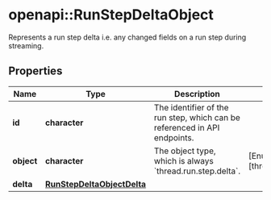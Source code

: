 # openapi::RunStepDeltaObject

Represents a run step delta i.e. any changed fields on a run step during streaming. 

## Properties
Name | Type | Description | Notes
------------ | ------------- | ------------- | -------------
**id** | **character** | The identifier of the run step, which can be referenced in API endpoints. | 
**object** | **character** | The object type, which is always &#x60;thread.run.step.delta&#x60;. | [Enum: [thread.run.step.delta]] 
**delta** | [**RunStepDeltaObjectDelta**](RunStepDeltaObject_delta.md) |  | 


